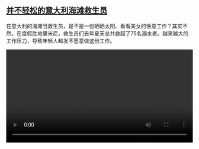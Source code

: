 <!--1722953824000-->
[并不轻松的意大利海滩救生员](https://www.dw.com/zh/%E5%B9%B6%E4%B8%8D%E8%BD%BB%E6%9D%BE%E7%9A%84%E6%84%8F%E5%A4%A7%E5%88%A9%E6%B5%B7%E6%BB%A9%E6%95%91%E7%94%9F%E5%91%98/a-69812547)
------

<p>在意大利的海滩当救生员，是不是一份晒晒太阳、看看美女的惬意工作？其实不然。在度假胜地里米尼，救生员们去年夏天总共救起了75名溺水者。越来越大的工作压力，导致年轻人越发不愿意做这份工作。</small></p><video src="https://tvdownloaddw-a.akamaihd.net/Events/mp4/vdt_zh/2024/bchi240730_rimini_01smw_AVC_1280x720.mp4" controls style="width:100%"></video>
